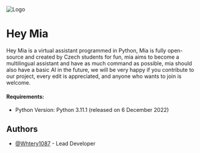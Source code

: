 
![Logo](https://i.ibb.co/BnxgCHZ/Hey-Mia-removebg-preview.png)


# Hey Mia

Hey Mia is a virtual assistant programmed in Python, Mia is fully open-source and created by Czech students for fun, mia aims to become a multilingual assistant and have as much command as possible, mia should also have a basic AI in the future, we will be very happy if you contribute to our project, every edit is appreciated, and anyone who wants to join is welcome.

#### Requirements:
+ Python Version: Python 3.11.1 (released on 6 December 2022)

## Authors

- [@Whtery1087](https://www.github.com/Whtery1087) - Lead Developer
